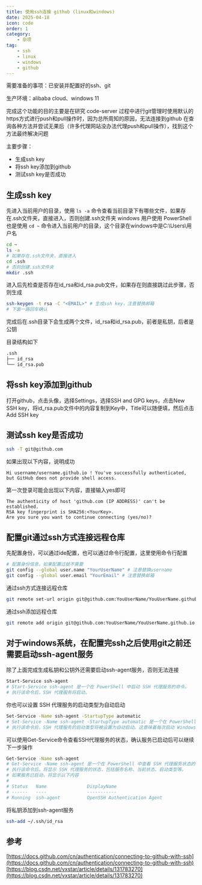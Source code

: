 ```yaml
---
title: 使用ssh连接 github (linux和windows)
date: 2025-04-18
icon: code
order: 1
category:
    - 杂项
tag:
    - ssh
    - linux
    - windows
    - github
---
```


需要准备的事项：已安装并配置好的ssh、git

生产环境：alibaba cloud、windows 11

完成这个功能的目的主要是在研究 code-server 过程中进行git管理时使用默认的https方式进行push和pull操作时，因为总所周知的原因，无法连接到github
在查询各种方法并尝试无果后（许多代理网站没办法代理push和pull操作），找到这个方法最终解决问题

主要步骤：
- 生成ssh key
- 将ssh key添加到github
- 测试ssh key是否成功

## 生成ssh key

先进入当前用户的目录，使用 `ls -a` 命令查看当前目录下有哪些文件，如果存在.ssh文件夹，直接进入，否则创建.ssh文件夹
windows 用户使用 PowerShell 也是使用 `cd ~` 命令进入当前用户的目录，这个目录在windows中是C:\Users\用户名

```bash
cd ~
ls -a
# 如果存在.ssh文件夹，直接进入
cd .ssh
# 否则创建.ssh文件夹
mkdir .ssh
```
进入后先检查是否存在id_rsa和id_rsa.pub文件，如果存在则直接跳过此步骤，否则生成

```bash
ssh-keygen -t rsa -C "<EMAIL>" # 生成ssh key，注意替换邮箱
# 下面一路回车确认
```

完成后在.ssh目录下会生成两个文件，id_rsa和id_rsa.pub，前者是私钥，后者是公钥

目录结构如下
```txt title="~/.ssh"
.ssh
├── id_rsa
└── id_rsa.pub
```

## 将ssh key添加到github

打开github，点击头像，选择Settings，选择SSH and GPG keys，点击New SSH key，将id_rsa.pub文件中的内容复制到Key中，Title可以随便填，然后点击Add SSH key

## 测试ssh key是否成功

```bash
ssh -T git@github.com
```

如果出现以下内容，说明成功
```
Hi username/username.github.io ! You've successfully authenticated, but GitHub does not provide shell access.
```

第一次登录可能会出现以下内容，直接输入yes即可
```
The authenticity of host 'github.com (IP ADDRESS)' can't be established.
RSA key fingerprint is SHA256:<YourKey>.
Are you sure you want to continue connecting (yes/no)?
```

## 配置git通过ssh方式连接远程仓库

先配置身份，可以通过ide配置，也可以通过命令行配置，这里使用命令行配置
```bash
# 配置身份信息，如果配置过就不需要
git config --global user.name "YourUserName" # 注意替换username
git config --global user.email "YourEmail" # 注意替换邮箱
```

通过ssh方式连接远程仓库
```bash
git remote set-url origin git@github.com:YouUserName/YouUserName.github.io.git # 注意替换username
```

通过ssh添加远程仓库
```bash
git remote add origin git@github.com:YouUserName/YouUserName.github.io.git # 注意替换username
```

## 对于windows系统，在配置完ssh之后使用git之前还需要启动ssh-agent服务

除了上面完成生成私钥和公钥外还需要启动ssh-agent服务，否则无法连接
```bash
Start-Service ssh-agent
# Start-Service ssh-agent 是一个在 PowerShell 中启动 SSH 代理服务的命令。
# 执行该命令后，SSH 代理服务将启动。
```

你也可以设置 SSH 代理服务的启动类型为自动启动

```bash
Set-Service -Name ssh-agent -StartupType automatic
# Set-Service -Name ssh-agent -StartupType automatic 是一个在 PowerShell 中设置 SSH 代理服务启动类型的命令。
# 执行该命令后，SSH 代理服务的启动类型将被设置为自动启动。这意味着每次启动 Windows 系统时，SSH 代理服务会自动启动，无需手动操作。
```

可以使用Get-Service命令查看SSH代理服务的状态，确认服务已启动后可以继续下一步操作
```bash
Get-Service -Name ssh-agent
# Get-Service -Name ssh-agent 是一个在 PowerShell 中查看 SSH 代理服务状态的命令。
# 执行该命令后，将显示 SSH 代理服务的状态，包括服务名称、当前状态、启动类型等。
# 如果服务已启动，将显示以下内容
#
# Status   Name               DisplayName
# ------   ----               -----------
# Running  ssh-agent          OpenSSH Authentication Agent
```

将私钥添加到ssh-agent服务
```bash
ssh-add ~/.ssh/id_rsa
```

## 参考

[https://docs.github.com/cn/authentication/connecting-to-github-with-ssh](https://docs.github.com/cn/authentication/connecting-to-github-with-ssh)
[https://blog.csdn.net/vxstar/article/details/131783270](https://blog.csdn.net/vxstar/article/details/131783270)